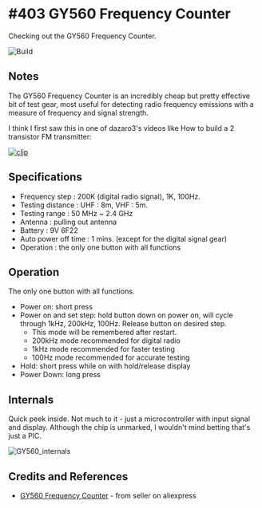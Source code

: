 # #403 GY560 Frequency Counter

Checking out the GY560 Frequency Counter.

![Build](./assets/GY560_build.jpg?raw=true)

## Notes

The GY560 Frequency Counter is an incredibly cheap but pretty effective bit of test gear, most useful for detecting radio frequency emissions
with a measure of frequency and signal strength.


I think I first saw this in one of dazaro3's videos like How to build a 2 transistor FM transmitter:

[![clip](https://img.youtube.com/vi/py5BD9UcTFA/0.jpg)](https://youtu.be/py5BD9UcTFA?t=974)


## Specifications


- Frequency step : 200K (digital radio signal), 1K, 100Hz.
- Testing distance : UHF : 8m, VHF : 5m.
- Testing range : 50 MHz ~ 2.4 GHz
- Antenna : pulling out antenna
- Battery : 9V 6F22
- Auto power off time : 1 mins. (except for the digital signal gear)
- Operation : the only one button with all functions


## Operation

The only one button with all functions.

* Power on: short press
* Power on and set step: hold button down on power on, will cycle through 1kHz, 200kHz, 100Hz. Release button on desired step.
  - This mode will be remembered after restart.
  - 200kHz mode recommended for digital radio
  - 1kHz mode recommended for faster testing
  - 100Hz mode recommended for accurate testing
* Hold: short press while on with hold/release display
* Power Down: long press


## Internals

Quick peek inside. Not much to it - just a microcontroller with input signal and display. Although the chip is unmarked, I wouldn't mind betting that's just a PIC.

![GY560_internals](./assets/GY560_internals.jpg?raw=true)


## Credits and References
* [GY560 Frequency Counter](https://www.aliexpress.com/item/GY560-Frequency-Counter-Mini-Handhold-Meter-for-Two-Way-Radio-Transceiver-GSM-50-MHz-2-4/32676085952.html) - from seller on aliexpress
